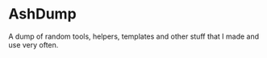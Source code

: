 # AshDump
A dump of random tools, helpers, templates and other stuff that I made and use very often.
